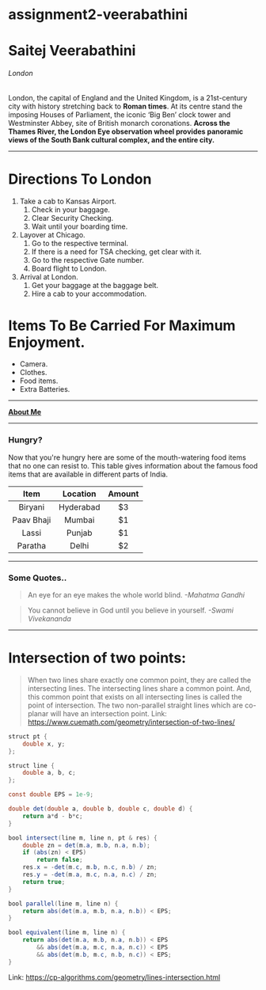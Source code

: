 # assignment2-veerabathini
# Saitej Veerabathini
###### London

London, the capital of England and the United Kingdom, is a 21st-century city with history stretching back to **Roman times**. At its centre stand the imposing Houses of Parliament, the iconic ‘Big Ben’ clock tower and Westminster Abbey, site of British monarch coronations. **Across the Thames River, the London Eye observation wheel provides panoramic views of the South Bank cultural complex, and the entire city.**

---

# Directions To London

1. Take a cab to Kansas Airport.
    1. Check in your baggage.
    2. Clear Security Checking.
    3. Wait until your boarding time.
2. Layover at Chicago.
    1. Go to the respective terminal.
    2. If there is a need for TSA checking, get clear with it.
    3. Go to the respective Gate number.
    4. Board flight to London.
3. Arrival at London.
    1. Get your baggage at the baggage belt.
    2. Hire a cab to your accommodation.

# Items To Be Carried For Maximum Enjoyment.

* Camera.
* Clothes.
* Food items.
* Extra Batteries.

---

**[About Me](AboutMe.md)**

---

### Hungry?

Now that you're hungry here are some of the  mouth-watering food items that no one can resist to. This table gives information about the famous food items that are available in different parts of India.

| Item | Location | Amount |
| :---: | :---:    | :---:   |
| Biryani | Hyderabad | $3 |
| Paav Bhaji | Mumbai | $1 |
| Lassi | Punjab | $1 |
| Paratha | Delhi | $2 |

---
### Some Quotes..

>An eye for an eye makes the whole world blind.
*-Mahatma Gandhi*

>You cannot believe in God until you believe in yourself. 
*-Swami Vivekananda*

---
 
# Intersection of two points:

>When two lines share exactly one common point, they are called the intersecting lines. The intersecting lines share a common point. And, this common point that exists on all intersecting lines is called the point of intersection. The two non-parallel straight lines which are co-planar will have an intersection point. 
Link: <https://www.cuemath.com/geometry/intersection-of-two-lines/>

```java
struct pt {
    double x, y;
};

struct line {
    double a, b, c;
};

const double EPS = 1e-9;

double det(double a, double b, double c, double d) {
    return a*d - b*c;
}

bool intersect(line m, line n, pt & res) {
    double zn = det(m.a, m.b, n.a, n.b);
    if (abs(zn) < EPS)
        return false;
    res.x = -det(m.c, m.b, n.c, n.b) / zn;
    res.y = -det(m.a, m.c, n.a, n.c) / zn;
    return true;
}

bool parallel(line m, line n) {
    return abs(det(m.a, m.b, n.a, n.b)) < EPS;
}

bool equivalent(line m, line n) {
    return abs(det(m.a, m.b, n.a, n.b)) < EPS
        && abs(det(m.a, m.c, n.a, n.c)) < EPS
        && abs(det(m.b, m.c, n.b, n.c)) < EPS;
}
```
Link: <https://cp-algorithms.com/geometry/lines-intersection.html>




